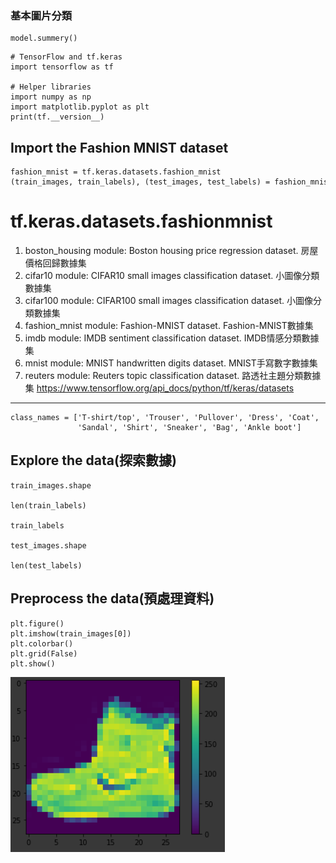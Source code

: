 ### 基本圖片分類

```
model.summery()
```

```
# TensorFlow and tf.keras
import tensorflow as tf

# Helper libraries
import numpy as np
import matplotlib.pyplot as plt
print(tf.__version__)
```

## Import the Fashion MNIST dataset

```
fashion_mnist = tf.keras.datasets.fashion_mnist
(train_images, train_labels), (test_images, test_labels) = fashion_mnist.load_data()
```

# tf.keras.datasets.fashionmnist
1. boston_housing module: Boston housing price regression dataset.	房屋價格回歸數據集
2. cifar10 module: CIFAR10 small images classification dataset.	小圖像分類數據集
3. cifar100 module: CIFAR100 small images classification dataset.	小圖像分類數據集
4. fashion_mnist module: Fashion-MNIST dataset.			 Fashion-MNIST數據集
5. imdb module: IMDB sentiment classification dataset. 		IMDB情感分類數據集
6. mnist module: MNIST handwritten digits dataset.		 MNIST手寫數字數據集
7. reuters module: Reuters topic classification dataset.		路透社主題分類數據集
<https://www.tensorflow.org/api_docs/python/tf/keras/datasets>
---
```
class_names = ['T-shirt/top', 'Trouser', 'Pullover', 'Dress', 'Coat',
               'Sandal', 'Shirt', 'Sneaker', 'Bag', 'Ankle boot']
```

## Explore the data(探索數據)
```
train_images.shape

len(train_labels)

train_labels

test_images.shape

len(test_labels)
```

## Preprocess the data(預處理資料)
```
plt.figure()
plt.imshow(train_images[0])
plt.colorbar()
plt.grid(False)
plt.show()
```
![](/pag/20201125_1.png)
